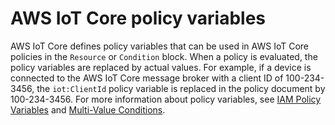 # AWS IoT Core policy variables<a name="iot-policy-variables"></a>

AWS IoT Core defines policy variables that can be used in AWS IoT Core policies in the `Resource` or `Condition` block\. When a policy is evaluated, the policy variables are replaced by actual values\. For example, if a device is connected to the AWS IoT Core message broker with a client ID of 100\-234\-3456, the `iot:ClientId` policy variable is replaced in the policy document by 100\-234\-3456\. For more information about policy variables, see [IAM Policy Variables](https://docs.aws.amazon.com/IAM/latest/UserGuide/reference_policies_variables.html) and [Multi\-Value Conditions](https://docs.aws.amazon.com/IAM/latest/UserGuide/reference_policies_multi-value-conditions.html)\.